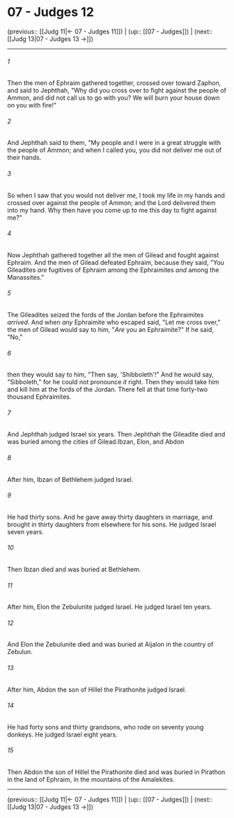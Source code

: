 # 07 - Judges 12

(previous:: [[Judg 11|← 07 - Judges 11]]) | (up:: [[07 - Judges]]) | (next:: [[Judg 13|07 - Judges 13 →]])

***


###### 1 
Then the men of Ephraim gathered together, crossed over toward Zaphon, and said to Jephthah, "Why did you cross over to fight against the people of Ammon, and did not call us to go with you? We will burn your house down on you with fire!" 

###### 2 
And Jephthah said to them, "My people and I were in a great struggle with the people of Ammon; and when I called you, you did not deliver me out of their hands. 

###### 3 
So when I saw that you would not deliver _me,_ I took my life in my hands and crossed over against the people of Ammon; and the Lord delivered them into my hand. Why then have you come up to me this day to fight against me?" 

###### 4 
Now Jephthah gathered together all the men of Gilead and fought against Ephraim. And the men of Gilead defeated Ephraim, because they said, "You Gileadites _are_ fugitives of Ephraim among the Ephraimites _and_ among the Manassites." 

###### 5 
The Gileadites seized the fords of the Jordan before the Ephraimites _arrived._ And when _any_ Ephraimite who escaped said, "Let me cross over," the men of Gilead would say to him, "_Are_ you an Ephraimite?" If he said, "No," 

###### 6 
then they would say to him, "Then say, 'Shibboleth'!" And he would say, "Sibboleth," for he could not pronounce _it_ right. Then they would take him and kill him at the fords of the Jordan. There fell at that time forty-two thousand Ephraimites. 

###### 7 
And Jephthah judged Israel six years. Then Jephthah the Gileadite died and was buried among the cities of Gilead.Ibzan, Elon, and Abdon 

###### 8 
After him, Ibzan of Bethlehem judged Israel. 

###### 9 
He had thirty sons. And he gave away thirty daughters in marriage, and brought in thirty daughters from elsewhere for his sons. He judged Israel seven years. 

###### 10 
Then Ibzan died and was buried at Bethlehem. 

###### 11 
After him, Elon the Zebulunite judged Israel. He judged Israel ten years. 

###### 12 
And Elon the Zebulunite died and was buried at Aijalon in the country of Zebulun. 

###### 13 
After him, Abdon the son of Hillel the Pirathonite judged Israel. 

###### 14 
He had forty sons and thirty grandsons, who rode on seventy young donkeys. He judged Israel eight years. 

###### 15 
Then Abdon the son of Hillel the Pirathonite died and was buried in Pirathon in the land of Ephraim, in the mountains of the Amalekites.

***

(previous:: [[Judg 11|← 07 - Judges 11]]) | (up:: [[07 - Judges]]) | (next:: [[Judg 13|07 - Judges 13 →]])
